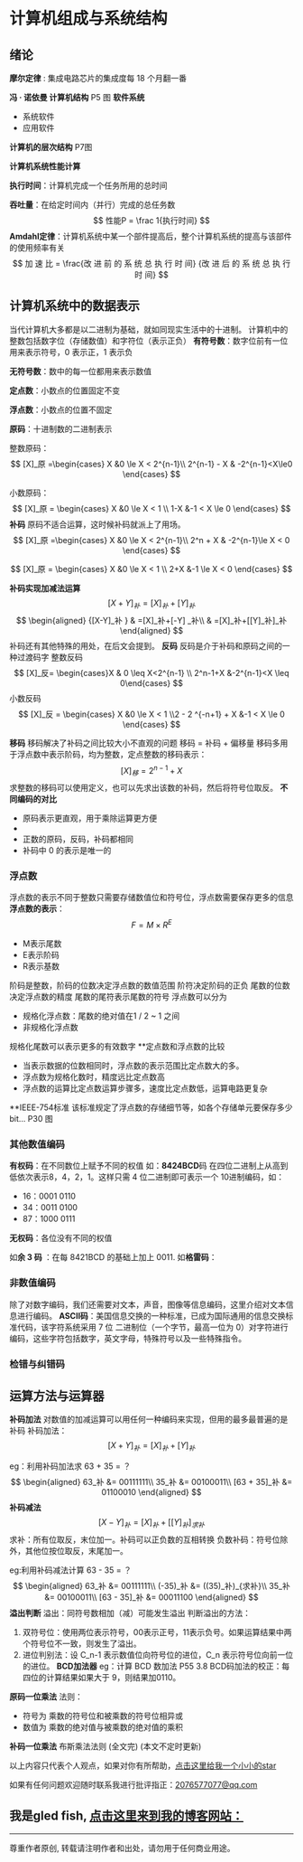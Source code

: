 
# 计算机组成与系统结构

## 绪论

**摩尔定律** : 集成电路芯片的集成度每 18 个月翻一番

**冯 · 诺依曼 计算机结构**
P5 图
**软件系统**

* 系统软件
* 应用软件

**计算机的层次结构**
P7图

**计算机系统性能计算**

**执行时间**：计算机完成一个任务所用的总时间

**吞吐量**：在给定时间内（并行）完成的总任务数
$$
性能P = \frac 1{执行时间}
$$
**Amdahl定律**：计算机系统中某一个部件提高后，整个计算机系统的提高与该部件的使用频率有关
$$
加 速 比 = \frac{改 进 前 的 系 统 总 执 行 时 间} {改 进 后 的 系 统 总 执 行 时 间}
$$

## 计算机系统中的数据表示
当代计算机大多都是以二进制为基础，就如同现实生活中的十进制。
计算机中的整数包括数字位（存储数值）和字符位（表示正负）
**有符号数**：数字位前有一位用来表示符号，0 表示正，1 表示负

**无符号数**：数中的每一位都用来表示数值

**定点数**：小数点的位置固定不变

 **浮点数**：小数点的位置不固定

**原码**：十进制数的二进制表示

整数原码：
$$
[X]_原 =\begin{cases}
X &0 \le X < 2^{n-1}\\
2^{n-1} - X & -2^{n-1}<X\le0
\end{cases}
$$

小数原码：
$$
[X]_原 = \begin{cases}
X &0 \le X < 1 \\
1-X &-1 < X \le 0
\end{cases}
$$
**补码**
原码不适合运算，这时候补码就派上了用场。
$$
[X]_原 =\begin{cases}
X &0 \le X < 2^{n-1}\\
2^n + X & -2^{n-1}\le X < 0
\end{cases}
$$

$$
[X]_原 = \begin{cases}
X &0 \le X < 1 \\
2+X &-1 \le X < 0
\end{cases}
$$

**补码实现加减法运算**
$$
[X+Y]_补=[X]_补+[Y]_补
$$
$$
\begin{aligned}
{[X-Y]_补 } & =[X]_补+[-Y] _补\\
& =[X]_补+[[Y]_补]_补
\end{aligned}
$$
补码还有其他特殊的用处，在后文会提到。
**反码**
反码是介于补码和原码之间的一种过渡码字
整数反码
$$
[X]_反= \begin{cases}X & 0 \leq X<2^{n-1} \\ 2^n-1+X &-2^{n-1}<X \leq 0\end{cases}
$$
小数反码
$$
[X]_反 = \begin{cases} X &0 \le X  < 1 \\2 - 2 ^{-n+1} + X &-1 < X \le 0
                \end{cases}
$$

**移码**
 移码解决了补码之间比较大小不直观的问题
移码 = 补码 + 偏移量
移码多用于浮点数中表示阶码，均为整数，定点整数的移码表示：
$$
[X]_移=2^{n-1} + X  
$$
求整数的移码可以使用定义，也可以先求出该数的补码，然后将符号位取反。
**不同编码的对比**
* 原码表示更直观，用于乘除运算更方便
* 
* 正数的原码，反码，补码都相同
* 补码中 0 的表示是唯一的
### 浮点数
浮点数的表示不同于整数只需要存储数值位和符号位，浮点数需要保存更多的信息
**浮点数的表示**：$$
F=M \times R^E
$$
* M表示尾数
* E表示阶码
* R表示基数

阶码是整数，阶码的位数决定浮点数的数值范围
阶符决定阶码的正负
尾数的位数决定浮点数的精度
尾数的尾符表示尾数的符号
浮点数可以分为
* 规格化浮点数：尾数的绝对值在1 / 2 ~ 1 之间
* 非规格化浮点数

规格化尾数可以表示更多的有效数字
**定点数和浮点数的比较
* 当表示数据的位数相同时，浮点数的表示范围比定点数大的多。
* 浮点数为规格化数时，精度远比定点数高
* 浮点数的运算比定点数运算步骤多，速度比定点数低，运算电路更复杂

**IEEE-754标准
该标准规定了浮点数的存储细节等，如各个存储单元要保存多少bit...
P30 图

### 其他数值编码

**有权码**：在不同数位上赋予不同的权值
如：**8424BCD**码 在四位二进制上从高到低依次表示8，4，2，1。这样只需 4 位二进制即可表示一个 10进制编码，如：
* 16：0001  0110
* 34：0011  0100
* 87：1000  0111

**无权码**：各位没有不同的权值

如**余 3 码** ：在每 8421BCD 的基础上加上 0011.
如**格雷码**：
### 非数值编码
除了对数字编码，我们还需要对文本，声音，图像等信息编码，这里介绍对文本信息进行编码。
**ASCII码**：美国信息交换的一种标准，已成为国际通用的信息交换标准代码，该字符系统采用 7 位 二进制位（一个字节，最高一位为 0）对字符进行编码，这些字符包括数字，英文字母，特殊符号以及一些特殊指令。

### 检错与纠错码

## 运算方法与运算器
**补码加法**
对数值的加减运算可以用任何一种编码来实现，但用的最多最普遍的是补码
补码加法：
$$
[X+Y]_补=[X]_补+[Y]_补
$$

eg：利用补码加法求 63 + 35 = ？
$$
\begin{aligned}
 63_补 &= 00111111\\
 35_补 &= 00100011\\
 [63 + 35]_补 &= 01100010
\end{aligned}
$$
**补码减法**
$$
[X-Y]_补=[X]_补+[[Y]_补]_{求补}
$$
求补：所有位取反，末位加一。补码可以正负数的互相转换
负数补码：符号位除外，其他位按位取反，末尾加一。

eg:利用补码减法计算 63 - 35 = ？
$$
\begin{aligned}
 63_补 &= 00111111\\
 (-35)_补 &= ((35)_补)_{求补}\\
 35_补 &= 00100011\\
 [63 - 35]_补 &= 00011100
\end{aligned}
$$
**溢出判断**
溢出：同符号数相加（减）可能发生溢出
判断溢出的方法：
1. 双符号位：使用两位表示符号，00表示正号，11表示负号。如果运算结果中两个符号位不一致，则发生了溢出。
2. 进位判别法：设 C_n-1 表示数值位向符号位的进位，C_n 表示符号位向前一位的进位。
**BCD加法器**
eg：计算 BCD 数加法
P55 3.8
BCD码加法的校正：每四位的计算结果如果大于 9，则结果加0110。

**原码一位乘法**
法则：
* 符号为 乘数的符号位和被乘数的符号位相异或
* 数值为 乘数的绝对值与被乘数的绝对值的乘积

**补码一位乘法**
布斯乘法法则
(全文完)
(本文不定时更新)

以上内容只代表个人观点，如果对你有所帮助，[点击这里给我一个小小的star](https://github.com/gledfish/blog)

如果有任何问题欢迎随时联系我进行批评指正：2076577077@qq.com  

我是gled fish, [点击这里来到我的博客网站：](https://gledfish.netlify.app/)
---

---

尊重作者原创, 转载请注明作者和出处，请勿用于任何商业用途。